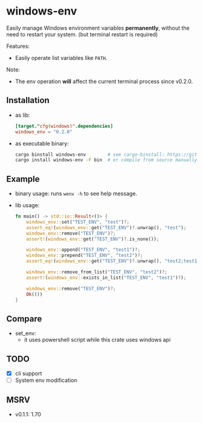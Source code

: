# windows-env

Easily manage Windows environment variables **permanently**, without the need to restart your system. (but terminal restart is required)

Features:

- Easily operate list variables like `PATH`.

Note:

- The env operation **will** affect the current terminal process since v0.2.0.

## Installation

- as lib:
  ```toml
  [target."cfg(windows)".dependencies]
  windows_env = "0.2.0"
  ```
- as executable binary:
  ```sh
  cargo binstall windows-env        # see cargo-binstall: https://github.com/cargo-bins/cargo-binstall
  cargo install windows-env -F bin  # or compile from source manually
  ```

## Example

- binary usage: runs `wenv -h` to see help message.
- lib usage:

  ```rs
  fn main() -> std::io::Result<()> {
      windows_env::set("TEST_ENV", "test")?;
      assert_eq!(windows_env::get("TEST_ENV")?.unwrap(), "test");
      windows_env::remove("TEST_ENV")?;
      assert!(windows_env::get("TEST_ENV")?.is_none());

      windows_env::append("TEST_ENV", "test1")?;
      windows_env::prepend("TEST_ENV", "test2")?;
      assert_eq!(windows_env::get("TEST_ENV")?.unwrap(), "test2;test1");

      windows_env::remove_from_list("TEST_ENV", "test2")?;
      assert!(windows_env::exists_in_list("TEST_ENV", "test1")?);

      windows_env::remove("TEST_ENV")?;
      Ok(())
  }
  ```

## Compare

- set_env:
  - it uses powershell script while this crate uses windows api

## TODO

- [x] cli support
- [ ] System env modification

## MSRV

- v0.1.1: 1.70
